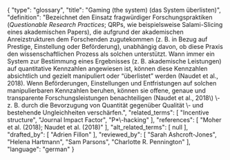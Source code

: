 {
    "type": "glossary",
    "title": "Gaming (the system) (das System überlisten)",
    "definition": "Bezeichnet den Einsatz fragwürdiger Forschungspraktiken (*Questionable Research Practices*; QRPs, wie beispielsweise Salami-Slicing eines akademischen Papers), die aufgrund der akademischen Anreizstrukturen dem Forschenden zugutekommen (z. B. in Bezug auf Prestige, Einstellung oder Beförderung), unabhängig davon, ob diese Praxis den wissenschaftlichen Prozess als solchen unterstützt. Wann immer ein System zur Bestimmung eines Ergebnisses (z. B. akademische Leistungen) auf quantitative Kennzahlen angewiesen ist, können diese Kennzahlen absichtlich und gezielt manipuliert oder “überlistet” werden (Naudet et al., 2018). Wenn Beförderungen, Einstellungen und Entfristungen auf solchen manipulierbaren Kennzahlen beruhen, können sie offene, genaue und transparente Forschungsleistungen benachteiligen (Naudet et al., 2018\\) \\- z. B. durch die Bevorzugung von Quantität gegenüber Qualität \\- und bestehende Ungleichheiten verschärfen.",
    "related_terms": [
        "Incentive structure",
        "Journal Impact Factor",
        "P*\\-hacking"
    ],
    "references": [
        "Moher et al. (2018); Naudet et al. (2018)"
    ],
    "alt_related_terms": [
        null
    ],
    "drafted_by": [
        "Adrien Fillon"
    ],
    "reviewed_by": [
        "Sarah Ashcroft-Jones",
        "Helena Hartmann",
        "Sam Parsons",
        "Charlotte R. Pennington"
    ],
    "language": "german"
}